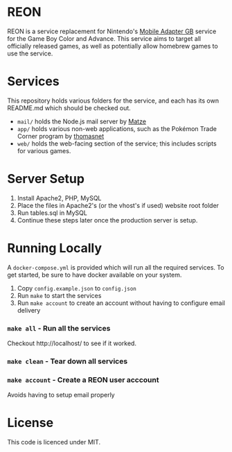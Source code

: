 # REON

REON is a service replacement for Nintendo's [Mobile Adapter GB](https://bulbapedia.bulbagarden.net/wiki/Mobile_Game_Boy_Adapter) service for the Game Boy Color and Advance. This service aims to target all officially released games, as well as potentially allow homebrew games to use the service.

# Services

This repository holds various folders for the service, and each has its own README.md which should be checked out.

- `mail/` holds the Node.js mail server by [Matze](https://github.com/Sudel-Matze)
- `app/` holds various non-web applications, such as the Pokémon Trade Corner program by [thomasnet](https://github.com/thomasnet-mc)
- `web/` holds the web-facing section of the service; this includes scripts for various games.

# Server Setup

1. Install Apache2, PHP, MySQL
2. Place the files in Apache2's (or the vhost's if used) website root folder
3. Run tables.sql in MySQL
4. Continue these steps later once the production server is setup.

# Running Locally

A `docker-compose.yml` is provided which will run all the required services. To get started, be sure to have docker available on your system.

1. Copy `config.example.json` to `config.json`
2. Run `make` to start the services
3. Run `make account` to create an account without having to configure email delivery

### `make all` - Run all the services
Checkout http://localhost/ to see if it worked.

### `make clean` - Tear down all services

### `make account` - Create a REON user acccount 
Avoids having to setup email properly

# License

This code is licenced under MIT.
